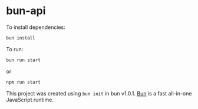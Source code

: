 # bun-api

To install dependencies:

```bash
bun install
```

To run:

```bash
bun run start 
```
or

```bash
npm run start 
```

This project was created using `bun init` in bun v1.0.1. [Bun](https://bun.sh) is a fast all-in-one JavaScript runtime.
